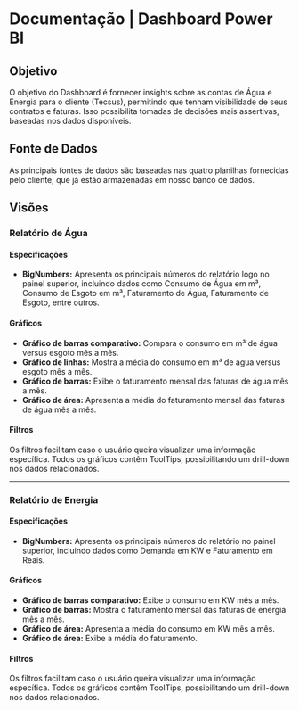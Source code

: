 # Documentação | Dashboard Power BI

## Objetivo
O objetivo do Dashboard é fornecer insights sobre as contas de Água e Energia para o cliente (Tecsus), permitindo que tenham visibilidade de seus contratos e faturas. Isso possibilita tomadas de decisões mais assertivas, baseadas nos dados disponíveis.

## Fonte de Dados
As principais fontes de dados são baseadas nas quatro planilhas fornecidas pelo cliente, que já estão armazenadas em nosso banco de dados.

## Visões

### Relatório de Água
#### Especificações
- **BigNumbers:** Apresenta os principais números do relatório logo no painel superior, incluindo dados como Consumo de Água em m³, Consumo de Esgoto em m³, Faturamento de Água, Faturamento de Esgoto, entre outros.

#### Gráficos
- **Gráfico de barras comparativo:** Compara o consumo em m³ de água versus esgoto mês a mês.
- **Gráfico de linhas:** Mostra a média do consumo em m³ de água versus esgoto mês a mês.
- **Gráfico de barras:** Exibe o faturamento mensal das faturas de água mês a mês.
- **Gráfico de área:** Apresenta a média do faturamento mensal das faturas de água mês a mês.

#### Filtros
Os filtros facilitam caso o usuário queira visualizar uma informação específica. Todos os gráficos contêm ToolTips, possibilitando um drill-down nos dados relacionados.

---

### Relatório de Energia
#### Especificações
- **BigNumbers:** Apresenta os principais números do relatório no painel superior, incluindo dados como Demanda em KW e Faturamento em Reais.

#### Gráficos
- **Gráfico de barras comparativo:** Exibe o consumo em KW mês a mês.
- **Gráfico de barras:** Mostra o faturamento mensal das faturas de energia mês a mês.
- **Gráfico de área:** Apresenta a média do consumo em KW mês a mês.
- **Gráfico de área:** Exibe a média do faturamento.

#### Filtros
Os filtros facilitam caso o usuário queira visualizar uma informação específica. Todos os gráficos contêm ToolTips, possibilitando um drill-down nos dados relacionados.
